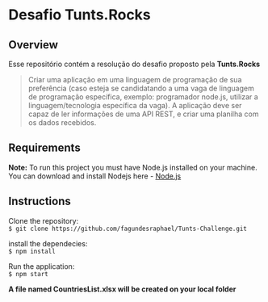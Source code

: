 # Desafio Tunts.Rocks

## Overview

Esse repositório contém a resolução do desafio proposto pela <b>Tunts.Rocks</b>
<br>

> Criar uma aplicação em uma linguagem de programação de sua preferência (caso esteja se
> candidatando a uma vaga de linguagem de programação específica, exemplo: programador
> node.js, utilizar a linguagem/tecnologia específica da vaga). A aplicação deve ser capaz de ler
> informações de uma API REST, e criar uma planilha com os dados recebidos.

## Requirements

**Note:** To run this project you must have Node.js installed on your machine.
You can download and install Nodejs here - [Node.js](https://nodejs.org/en/)

## Instructions

Clone the repository:<br>
`$ git clone https://github.com/fagundesraphael/Tunts-Challenge.git`

install the dependecies:<br>
`$ npm install`

Run the application:<br>
`$ npm start`

<b>A file named CountriesList.xlsx will be created on your local folder</b>

